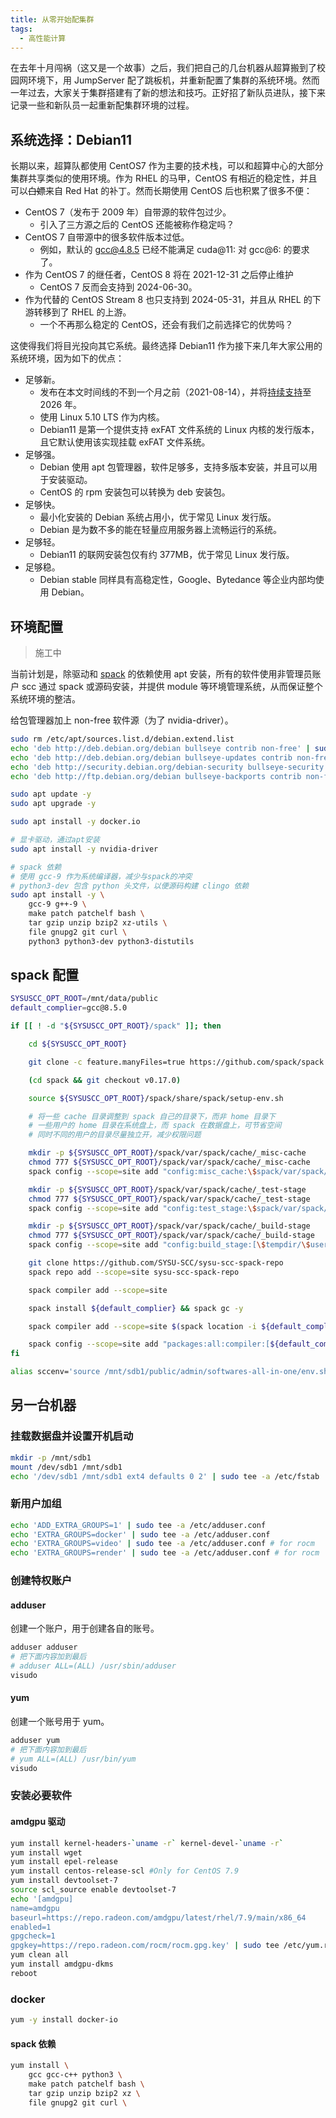 ```yaml
---
title: 从零开始配集群
tags:
  - 高性能计算
---
```


在去年十月闯祸（这又是一个故事）之后，我们把自己的几台机器从超算搬到了校园网环境下，用 JumpServer 配了跳板机，并重新配置了集群的系统环境。然而一年过去，大家关于集群搭建有了新的想法和技巧。正好招了新队员进队，接下来记录一些和新队员一起重新配集群环境的过程。

## 系统选择：Debian11

长期以来，超算队都使用 CentOS7 作为主要的技术栈，可以和超算中心的大部分集群共享类似的使用环境。作为 RHEL 的马甲，CentOS 有相近的稳定性，并且可以~~白嫖~~来自 Red Hat 的补丁。然而长期使用 CentOS 后也积累了很多不便：

- CentOS 7（发布于 2009 年）自带源的软件包过少。
  - 引入了三方源之后的 CentOS 还能被称作稳定吗？
- CentOS 7 自带源中的很多软件版本过低。
  - 例如，默认的 gcc@4.8.5 已经不能满足 cuda@11: 对 gcc@6: 的要求了。
- 作为 CentOS 7 的继任者，CentOS 8 将在 2021-12-31 之后停止维护
  - CentOS 7 反而会支持到 2024-06-30。
- 作为代替的 CentOS Stream 8 也只支持到 2024-05-31，并且从 RHEL 的下游转移到了 RHEL 的上游。
  - 一个不再那么稳定的 CentOS，还会有我们之前选择它的优势吗？

这使得我们将目光投向其它系统。最终选择 Debian11 作为接下来几年大家公用的系统环境，因为如下的优点：

- 足够新。
  - 发布在本文时间线的不到一个月之前（2021-08-14），并将[持续支持](https://wiki.debian.org/LTS)至 2026 年。
  - 使用 Linux 5.10 LTS 作为内核。
  - Debian11 是第一个提供支持 exFAT 文件系统的 Linux 内核的发行版本，且它默认使用该实现挂载 exFAT 文件系统。
- 足够强。
  - Debian 使用 apt 包管理器，软件足够多，支持多版本安装，并且可以用于安装驱动。
  - CentOS 的 rpm 安装包可以转换为 deb 安装包。
- 足够快。
  - 最小化安装的 Debian 系统占用小，优于常见 Linux 发行版。
  - Debian 是为数不多的能在轻量应用服务器上流畅运行的系统。
- 足够轻。
  - Debian11 的联网安装包仅有约 377MB，优于常见 Linux 发行版。
- 足够稳。
  - Debian stable 同样具有高稳定性，Google、Bytedance 等企业内部均使用 Debian。

## 环境配置

> 施工中

当前计划是，除驱动和 [spack](https://spack.readthedocs.io/en/v0.16.3/getting_started.html) 的依赖使用 apt 安装，所有的软件使用非管理员账户 scc 通过 spack 或源码安装，并提供 module 等环境管理系统，从而保证整个系统环境的整洁。

给包管理器加上 non-free 软件源（为了 nvidia-driver）。

```bash
sudo rm /etc/apt/sources.list.d/debian.extend.list
echo 'deb http://deb.debian.org/debian bullseye contrib non-free' | sudo tee -a /etc/apt/sources.list.d/debian.extend.list
echo 'deb http://deb.debian.org/debian bullseye-updates contrib non-free' | sudo tee -a /etc/apt/sources.list.d/debian.extend.list
echo 'deb http://security.debian.org/debian-security bullseye-security contrib non-free' | sudo tee -a /etc/apt/sources.list.d/debian.extend.list
echo 'deb http://ftp.debian.org/debian bullseye-backports contrib non-free' | sudo tee -a /etc/apt/sources.list.d/debian.extend.list
```

```bash
sudo apt update -y
sudo apt upgrade -y

sudo apt install -y docker.io

# 显卡驱动，通过apt安装
sudo apt install -y nvidia-driver

# spack 依赖
# 使用 gcc-9 作为系统编译器，减少与spack的冲突
# python3-dev 包含 python 头文件，以便源码构建 clingo 依赖
sudo apt install -y \
    gcc-9 g++-9 \
    make patch patchelf bash \
    tar gzip unzip bzip2 xz-utils \
    file gnupg2 git curl \
    python3 python3-dev python3-distutils
```

## spack 配置

```bash
SYSUSCC_OPT_ROOT=/mnt/data/public
default_complier=gcc@8.5.0

if [[ ! -d "${SYSUSCC_OPT_ROOT}/spack" ]]; then

    cd ${SYSUSCC_OPT_ROOT}

    git clone -c feature.manyFiles=true https://github.com/spack/spack.git spack

    (cd spack && git checkout v0.17.0)

    source ${SYSUSCC_OPT_ROOT}/spack/share/spack/setup-env.sh

    # 将一些 cache 目录调整到 spack 自己的目录下，而非 home 目录下
    # 一些用户的 home 目录在系统盘上，而 spack 在数据盘上，可节省空间
    # 同时不同的用户的目录尽量独立开，减少权限问题

    mkdir -p ${SYSUSCC_OPT_ROOT}/spack/var/spack/cache/_misc-cache
    chmod 777 ${SYSUSCC_OPT_ROOT}/spack/var/spack/cache/_misc-cache
    spack config --scope=site add "config:misc_cache:\$spack/var/spack/cache/_misc-cache/\$user"

    mkdir -p ${SYSUSCC_OPT_ROOT}/spack/var/spack/cache/_test-stage
    chmod 777 ${SYSUSCC_OPT_ROOT}/spack/var/spack/cache/_test-stage
    spack config --scope=site add "config:test_stage:\$spack/var/spack/cache/_test-stage/\$user"

    mkdir -p ${SYSUSCC_OPT_ROOT}/spack/var/spack/cache/_build-stage
    chmod 777 ${SYSUSCC_OPT_ROOT}/spack/var/spack/cache/_build-stage
    spack config --scope=site add "config:build_stage:[\$tempdir/\$user/spack-stage,\$spack/var/spack/cache/_build-stage/\$user]"

    git clone https://github.com/SYSU-SCC/sysu-scc-spack-repo
    spack repo add --scope=site sysu-scc-spack-repo

    spack compiler add --scope=site

    spack install ${default_complier} && spack gc -y

    spack compiler add --scope=site $(spack location -i ${default_complier})

    spack config --scope=site add "packages:all:compiler:[${default_complier}]"
fi
```

```bash
alias sccenv='source /mnt/sdb1/public/admin/softwares-all-in-one/env.sh'
```

## 另一台机器

### 挂载数据盘并设置开机启动

```bash
mkdir -p /mnt/sdb1
mount /dev/sdb1 /mnt/sdb1
echo '/dev/sdb1 /mnt/sdb1 ext4 defaults 0 2' | sudo tee -a /etc/fstab
```

### 新用户加组

```bash
echo 'ADD_EXTRA_GROUPS=1' | sudo tee -a /etc/adduser.conf
echo 'EXTRA_GROUPS=docker' | sudo tee -a /etc/adduser.conf
echo 'EXTRA_GROUPS=video' | sudo tee -a /etc/adduser.conf # for rocm
echo 'EXTRA_GROUPS=render' | sudo tee -a /etc/adduser.conf # for rocm
```

### 创建特权账户

#### adduser

创建一个账户，用于创建各自的账号。

```bash
adduser adduser
# 把下面内容加到最后
# adduser ALL=(ALL) /usr/sbin/adduser
visudo
```

#### yum

创建一个账号用于 yum。

```bash
adduser yum
# 把下面内容加到最后
# yum ALL=(ALL) /usr/bin/yum
visudo
```

### 安装必要软件

#### amdgpu 驱动

```bash
yum install kernel-headers-`uname -r` kernel-devel-`uname -r`
yum install wget
yum install epel-release
yum install centos-release-scl #Only for CentOS 7.9
yum install devtoolset-7
source scl_source enable devtoolset-7
echo '[amdgpu]
name=amdgpu
baseurl=https://repo.radeon.com/amdgpu/latest/rhel/7.9/main/x86_64
enabled=1
gpgcheck=1
gpgkey=https://repo.radeon.com/rocm/rocm.gpg.key' | sudo tee /etc/yum.repos.d/amdgpu.repo
yum clean all
yum install amdgpu-dkms
reboot
```

### docker

```bash
yum -y install docker-io
```

#### spack 依赖

```bash
yum install \
    gcc gcc-c++ python3 \
    make patch patchelf bash \
    tar gzip unzip bzip2 xz \
    file gnupg2 git curl \
```
